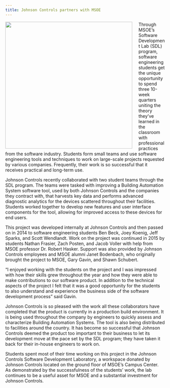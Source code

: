 ```yaml
---
title: Johnson Controls partners with MSOE
---
```


<img src="http://www.msoe.edu/about-msoe/wp-content/uploads/sites/7/2015/12/eecs_story_pic.jpg" style="float: left; width: 400px; margin-right: 20px;" />

Through MSOE’s Software Development Lab (SDL) program, software engineering students get the unique opportunity to spend three 10-week quarters uniting the theory they’ve learned in the classroom with professional practices from the software industry. Students form small teams and use software engineering tools and techniques to work on large-scale projects requested by various companies. Frequently, their work is so successful that it receives practical and long-term use.

Johnson Controls recently collaborated with two student teams through the SDL program. The teams were tasked with improving a Building Automation System software tool, used by both Johnson Controls and the companies they contract with, that harvests key data and performs advanced diagnostic analytics for the devices scattered throughout their facilities. Students worked together to develop new features and user interface components for the tool, allowing for improved access to these devices for end users.

This project was developed internally at Johnson Controls and then passed on in 2014 to software engineering students Ben Beck, Joey Koenig, Jeff Sparks, and Scott Wendlandt. Work on the project was continued in 2015 by students Nathan Frasier, Zach Posten, and Jacob Voller with help from MSOE professor Dr. Robert Hasker. Support was also provided by Johnson Controls employees and MSOE alumni Janet Bodenbach, who originally brought the project to MSOE, Gary Gavin, and Shawn Schubert.

“I enjoyed working with the students on the project and I was impressed with how their skills grew throughout the year and how they were able to make contributions to our software product. In addition to the technical aspects of the project I felt that it was a good opportunity for the students to also understand and experience the business side of the software development process” said Gavin.

Johnson Controls is so pleased with the work all these collaborators have completed that the product is currently in a production build environment. It is being used throughout the company by engineers to quickly assess and characterize Building Automation Systems. The tool is also being distributed to facilities around the country. It has become so successful that Johnson Controls deemed the product too important to their business to let its development move at the pace set by the SDL program; they have taken it back for their in-house engineers to work on.

Students spent most of their time working on this project in the Johnson Controls Software Development Laboratory, a workspace donated by Johnson Controls located on the ground floor of MSOE’s Campus Center. As demonstrated by the successfulness of the students’ work, the lab continues to be a useful asset for MSOE and a substantial investment for Johnson Controls.
